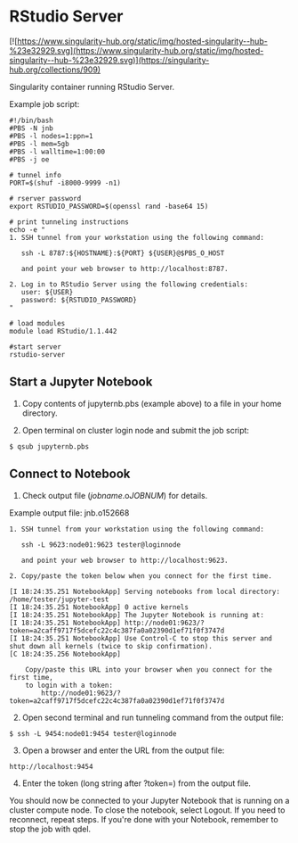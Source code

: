 # RStudio Server
[![https://www.singularity-hub.org/static/img/hosted-singularity--hub-%23e32929.svg](https://www.singularity-hub.org/static/img/hosted-singularity--hub-%23e32929.svg)](https://singularity-hub.org/collections/909)

Singularity container running RStudio Server.

Example job script:
```
#!/bin/bash
#PBS -N jnb
#PBS -l nodes=1:ppn=1
#PBS -l mem=5gb
#PBS -l walltime=1:00:00
#PBS -j oe

# tunnel info
PORT=$(shuf -i8000-9999 -n1)

# rserver password
export RSTUDIO_PASSWORD=$(openssl rand -base64 15)

# print tunneling instructions
echo -e "
1. SSH tunnel from your workstation using the following command:
   
   ssh -L 8787:${HOSTNAME}:${PORT} ${USER}@$PBS_O_HOST
   
   and point your web browser to http://localhost:8787.

2. Log in to RStudio Server using the following credentials:
   user: ${USER}
   password: ${RSTUDIO_PASSWORD}
"

# load modules
module load RStudio/1.1.442

#start server
rstudio-server
```

## Start a Jupyter Notebook
1. Copy contents of jupyternb.pbs (example above) to a file in your home directory.

2. Open terminal on cluster login node and submit the job script:

```
$ qsub jupyternb.pbs
```

## Connect to Notebook
1. Check output file (*jobname*.o*JOBNUM*) for details.

Example output file: jnb.o152668
```
1. SSH tunnel from your workstation using the following command:

   ssh -L 9623:node01:9623 tester@loginnode

   and point your web browser to http://localhost:9623.

2. Copy/paste the token below when you connect for the first time.

[I 18:24:35.251 NotebookApp] Serving notebooks from local directory: /home/tester/jupyter-test
[I 18:24:35.251 NotebookApp] 0 active kernels
[I 18:24:35.251 NotebookApp] The Jupyter Notebook is running at:
[I 18:24:35.251 NotebookApp] http://node01:9623/?token=a2caff9717f5dcefc22c4c387fa0a02390d1ef71f0f3747d
[I 18:24:35.251 NotebookApp] Use Control-C to stop this server and shut down all kernels (twice to skip confirmation).
[C 18:24:35.256 NotebookApp]

    Copy/paste this URL into your browser when you connect for the first time,
    to login with a token:
        http://node01:9623/?token=a2caff9717f5dcefc22c4c387fa0a02390d1ef71f0f3747d
```

2. Open second terminal and run tunneling command from the output file:
```
$ ssh -L 9454:node01:9454 tester@loginnode
```
3. Open a browser and enter the URL from the output file:
```
http://localhost:9454
```
4. Enter the token (long string after ?token=) from the output file.

You should now be connected to your Jupyter Notebook that is running on a cluster compute node. To close the notebook, select Logout. If you need to reconnect, repeat steps. If you're done with your Notebook, remember to stop the job with qdel.

